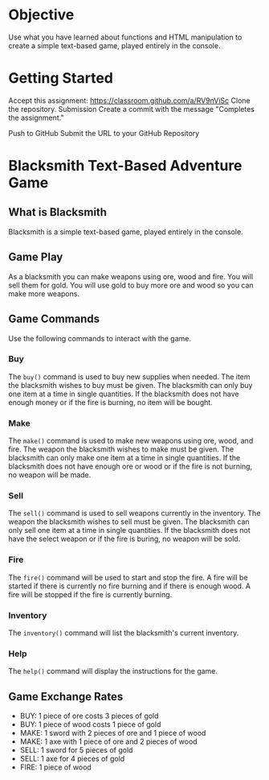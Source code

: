 # Objective
Use what you have learned about functions and HTML manipulation to create a simple text-based game, played entirely in the console.

# Getting Started
Accept this assignment: https://classroom.github.com/a/RV9nViSc
Clone the repository.
Submission
Create a commit with the message "Completes the assignment."

Push to GitHub
Submit the URL to your GitHub Repository

# Blacksmith Text-Based Adventure Game
## What is Blacksmith
Blacksmith is a simple text-based game, played entirely in the console.

## Game Play
As a blacksmith you can make weapons using ore, wood and fire. You will sell them for gold. You will use gold to buy more ore and wood so you can make more weapons.

## Game Commands
Use the following commands to interact with the game.

### Buy 
The `buy()` command is used to buy new supplies when needed. The item the blacksmith wishes to buy must be given. The blacksmith can only buy one item at a time in single quantities. If the blacksmith does not have enough money or if the fire is burning, no item will be bought.

### Make
The `make()` command is used to make new weapons using ore, wood, and fire. The weapon the blacksmith wishes to make must be given. The blacksmith can only make one item at a time in single quantities. If the blacksmith does not have enough ore or wood or if the fire is not burning, no weapon will be made.

### Sell
The `sell()` command is used to sell weapons currently in the inventory. The weapon the blacksmith wishes to sell must be given. The blacksmith can only sell one item at a time in single quantities. If the blacksmith does not have the select weapon or if the fire is buring, no weapon will be sold. 

### Fire
The `fire()` command will be used to start and stop the fire. A fire will be started if there is currently no fire burning and if there is enough wood. A fire will be stopped if the fire is currently burning. 

### Inventory
The `inventory()` command will list the blacksmith's current inventory.

### Help
The `help()` command will display the instructions for the game. 

## Game Exchange Rates
- BUY: 1 piece of ore costs 3 pieces of gold
- BUY: 1 piece of wood costs 1 piece of gold
- MAKE: 1 sword with 2 pieces of ore and 1 piece of wood
- MAKE: 1 axe with 1 piece of ore and 2 pieces of wood
- SELL: 1 sword for 5 pieces of gold
- SELL: 1 axe for 4 pieces of gold
- FIRE: 1 piece of wood

